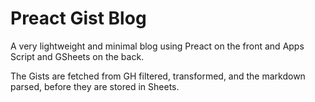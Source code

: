 # Preact Gist Blog

A very lightweight and minimal blog using Preact on the front and Apps Script and GSheets on the back.

The Gists are fetched from GH filtered, transformed, and the markdown parsed, before they are stored in Sheets.

